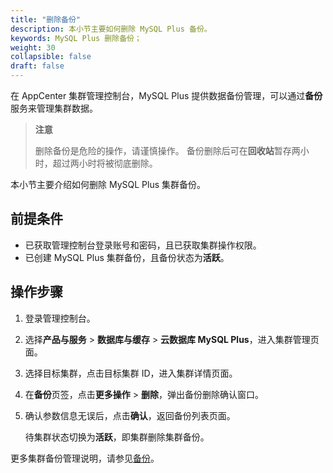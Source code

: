 ```yaml
---
title: "删除备份"
description: 本小节主要如何删除 MySQL Plus 备份。 
keywords: MySQL Plus 删除备份；
weight: 30
collapsible: false
draft: false
---
```




在 AppCenter 集群管理控制台，MySQL Plus 提供数据备份管理，可以通过**备份**服务来管理集群数据。

> **注意**
> 
> 删除备份是危险的操作，请谨慎操作。
> 备份删除后可在**回收站**暂存两小时，超过两小时将被彻底删除。

本小节主要介绍如何删除 MySQL Plus 集群备份。

## 前提条件

- 已获取管理控制台登录账号和密码，且已获取集群操作权限。
- 已创建 MySQL Plus 集群备份，且备份状态为**活跃**。

## 操作步骤

1. 登录管理控制台。
2. 选择**产品与服务** > **数据库与缓存** > **云数据库 MySQL Plus**，进入集群管理页面。
3. 选择目标集群，点击目标集群 ID，进入集群详情页面。
4. 在**备份**页签，点击**更多操作** > **删除**，弹出备份删除确认窗口。
5. 确认参数信息无误后，点击**确认**，返回备份列表页面。

   待集群状态切换为**活跃**，即集群删除集群备份。

更多集群备份管理说明，请参见[备份](../../../../../storage/backup/)。

